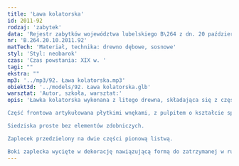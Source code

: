 ```yaml
---
title: 'Ława kolatorska'
id: 2011-92
rodzaj: 'zabytek'
data: 'Rejestr zabytków województwa lubelskiego B\264 z dn. 20 października 2011 r. '
nr: 'B.264.20.10.2011.92'
matTech: 'Materiał, technika: drewno dębowe, sosnowe'
styl: 'Styl: neobarok'
czas: 'Czas powstania: XIX w. '
tagi: ""
ekstra: ""
mp3: '../mp3/92. Ława kolatorska.mp3'
obiekt3d: '../models/92. Ława kolatorska.glb'
warsztat: 'Autor, szkoła, warsztat:'
opis: 'Ławka kolatorska wykonana z litego drewna, składająca się z części frontowej oraz siedziska z zapleckiem. 

Część frontowa artykułowana płytkimi wnękami, z pulpitem o kształcie spłaszczonej esownicy, wspartym na pionowych deskach ze spływami w dolnej części. 

Siedziska proste bez elementów zdobniczych. 

Zaplecek przedzielony na dwie części pionową listwą. 

Boki zaplecka wycięte w dekorację nawiązującą formą do zatrzymanej w ruchu fali. '
---
```

